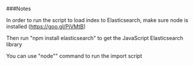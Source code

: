 ###Notes

In order to run the script to load index to Elasticsearch, 
make sure node is installed (https://goo.gl/PiVMtB)

Then run "npm install elasticsearch" to get the JavaScript Elasticsearch library

You can use "node"" command to run the import script